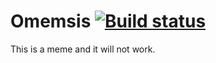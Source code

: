 # Omemsis [![Build status](https://ci.appveyor.com/api/projects/status/evq3v5pgw6wxegi4?svg=true)](https://ci.appveyor.com/project/no1dead/omemsis)

This is a meme and it will not work.
